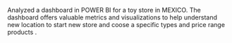 Analyzed a dashboard in POWER BI for a toy store in MEXICO. The dashboard offers valuable metrics and visualizations to help understand new location to start  new store and coose a specific types and price range products .

